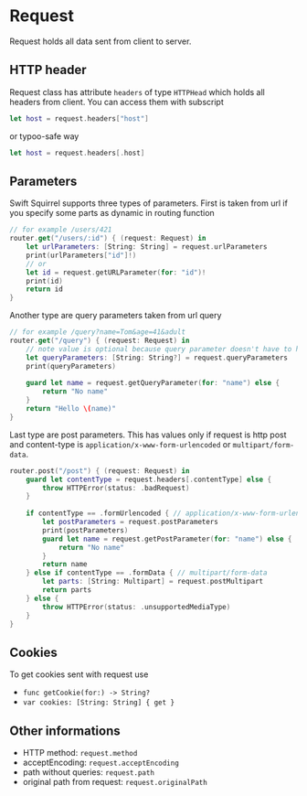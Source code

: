 # Request

Request holds all data sent from client to server.

## HTTP header

Request class has attribute `headers` of type `HTTPHead` which holds all headers from client. You can access them with subscript

```swift
let host = request.headers["host"]
```
or typoo-safe way

```swift
let host = request.headers[.host]
```

## Parameters

Swift Squirrel supports three types of parameters. First is taken from url if you specify some parts as dynamic in routing function 

```swift
// for example /users/421
router.get("/users/:id") { (request: Request) in
    let urlParameters: [String: String] = request.urlParameters
    print(urlParameters["id"]!)
    // or
    let id = request.getURLParameter(for: "id")!
    print(id)
    return id
}
```

Another type are query parameters taken from url query

```swift
// for example /query?name=Tom&age=41&adult
router.get("/query") { (request: Request) in
    // note value is optional because query parameter doesn't have to have value
    let queryParameters: [String: String?] = request.queryParameters
    print(queryParameters)
    
    guard let name = request.getQueryParameter(for: "name") else {
        return "No name"
    }
    return "Hello \(name)"
}
```

Last type are post parameters. This has values only if request is http post and content-type is `application/x-www-form-urlencoded` or `multipart/form-data`.

```swift
router.post("/post") { (request: Request) in
    guard let contentType = request.headers[.contentType] else {
        throw HTTPError(status: .badRequest)
    }
    
    if contentType == .formUrlencoded { // application/x-www-form-urlencoded
        let postParameters = request.postParameters
        print(postParameters)
        guard let name = request.getPostParameter(for: "name") else {
            return "No name"
        }
        return name
    } else if contentType == .formData { // multipart/form-data
        let parts: [String: Multipart] = request.postMultipart
        return parts
    } else {
        throw HTTPError(status: .unsupportedMediaType)
    }
}
```

## Cookies

To get cookies sent with request use

- `func getCookie(for:) -> String?`
- `var cookies: [String: String] { get }`

## Other informations

- HTTP method: `request.method`
- acceptEncoding: `request.acceptEncoding`
- path without queries: `request.path`
- original path from request: `request.originalPath`
